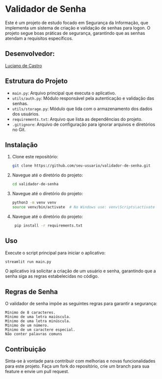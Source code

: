 # Validador de Senha

Este é um projeto de estudo focado em Segurança da Informação, que implementa um sistema de criação e validação de senhas para logon. O projeto segue boas práticas de segurança, garantindo que as senhas atendam a requisitos específicos.

## Desenvolvedor:
[Luciano de Castro](https://github.com/lucianoagc)

## Estrutura do Projeto

- `main.py`: Arquivo principal que executa o aplicativo.
- `utils/auth.py`: Módulo responsável pela autenticação e validação das senhas.
- `utils/storage.py`: Módulo que lida com o armazenamento dos dados dos usuários.
- `requirements.txt`: Arquivo que lista as dependências do projeto.
- `.gitignore`: Arquivo de configuração para ignorar arquivos e diretórios no Git.

## Instalação

1. Clone este repositório:

   ```bash
   git clone https://github.com/seu-usuario/validador-de-senha.git
    ```

2. Navegue até o diretório do projeto:

   ```bash
   cd validador-de-senha
   ```

3. Navegue até o diretório do projeto:

   ```bash
   python3 -m venv venv
   source venv/bin/activate  # No Windows use: venv\Scripts\activate
   ```

4. Navegue até o diretório do projeto:

   ```bash
    pip install -r requirements.txt
   ```


## Uso

Execute o script principal para iniciar o aplicativo:

```bash
streamlit run main.py
```



O aplicativo irá solicitar a criação de um usuário e senha, garantindo que a senha siga as regras estabelecidas no código.

## Regras de Senha

O validador de senha impõe as seguintes regras para garantir a segurança:

    Mínimo de 8 caracteres.
    Mínimo de uma letra maiúscula.
    Mínimo de uma letra minúscula.
    Mínimo de um número.
    Mínimo de um caractere especial.
    Não conter palavras comuns


## Contribuição

Sinta-se à vontade para contribuir com melhorias e novas funcionalidades para este projeto. Faça um fork do repositório, crie um branch para sua feature e envie um pull request.